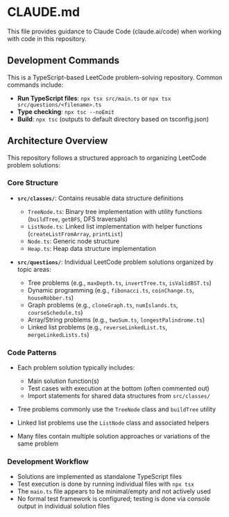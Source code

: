 # CLAUDE.md

This file provides guidance to Claude Code (claude.ai/code) when working with code in this repository.

## Development Commands

This is a TypeScript-based LeetCode problem-solving repository. Common commands include:

- **Run TypeScript files**: `npx tsx src/main.ts` or `npx tsx src/questions/<filename>.ts`
- **Type checking**: `npx tsc --noEmit`
- **Build**: `npx tsc` (outputs to default directory based on tsconfig.json)

## Architecture Overview

This repository follows a structured approach to organizing LeetCode problem solutions:

### Core Structure
- **`src/classes/`**: Contains reusable data structure definitions
  - `TreeNode.ts`: Binary tree implementation with utility functions (`buildTree`, `getBFS`, DFS traversals)
  - `ListNode.ts`: Linked list implementation with helper functions (`createListFromArray`, `printList`)
  - `Node.ts`: Generic node structure
  - `Heap.ts`: Heap data structure implementation

- **`src/questions/`**: Individual LeetCode problem solutions organized by topic areas:
  - Tree problems (e.g., `maxDepth.ts`, `invertTree.ts`, `isValidBST.ts`)
  - Dynamic programming (e.g., `fibonacci.ts`, `coinChange.ts`, `houseRobber.ts`)
  - Graph problems (e.g., `cloneGraph.ts`, `numIslands.ts`, `courseSchedule.ts`)
  - Array/String problems (e.g., `twoSum.ts`, `longestPalindrome.ts`)
  - Linked list problems (e.g., `reverseLinkedList.ts`, `mergeLinkedLists.ts`)

### Code Patterns
- Each problem solution typically includes:
  - Main solution function(s)
  - Test cases with execution at the bottom (often commented out)
  - Import statements for shared data structures from `src/classes/`

- Tree problems commonly use the `TreeNode` class and `buildTree` utility
- Linked list problems use the `ListNode` class and associated helpers
- Many files contain multiple solution approaches or variations of the same problem

### Development Workflow
- Solutions are implemented as standalone TypeScript files
- Test execution is done by running individual files with `npx tsx`
- The `main.ts` file appears to be minimal/empty and not actively used
- No formal test framework is configured; testing is done via console output in individual solution files